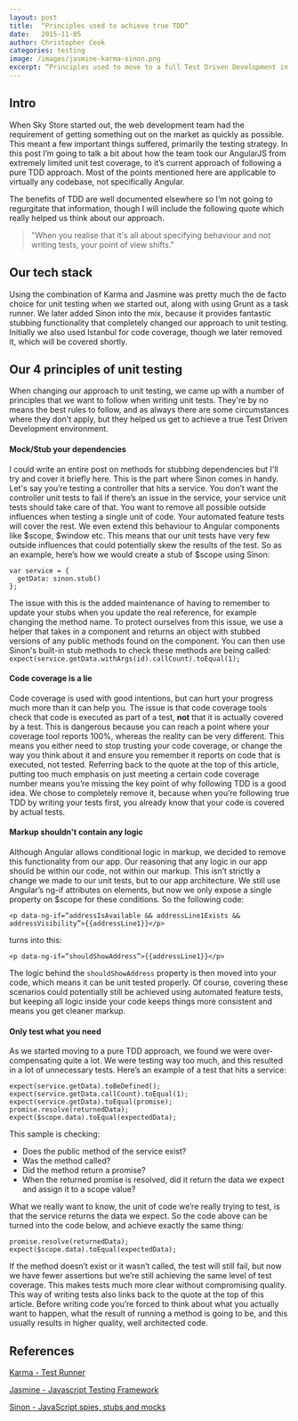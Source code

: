 ```yaml
---
layout: post
title:  “Principles used to achieve true TDD”
date:   2015-11-05
author: Christopher Cook
categories: testing
image: /images/jasmine-karma-sinon.png
excerpt: “Principles used to move to a full Test Driven Development in Sky Store Web.”
---
```


## Intro
When Sky Store started out, the web development team had the requirement of getting something out on the market as quickly as possible. This meant a few important things suffered, primarily the testing strategy. In this post I’m going to talk a bit about how the team took our AngularJS from extremely limited unit test coverage, to it’s current approach of following a pure TDD approach. Most of the points mentioned here are applicable to virtually any codebase, not specifically Angular.

The benefits of TDD are well documented elsewhere so I’m not going to regurgitate that information, though I will include the following quote which really helped us think about our approach.

>"When you realise that it's all about specifying behaviour and not writing tests, your point of view shifts."

## Our tech stack
Using the combination of Karma and Jasmine was pretty much the de facto choice for unit testing when we started out, along with using Grunt as a task runner. We later added Sinon into the mix, because it provides fantastic stubbing functionality that completely changed our approach to unit testing. Initially we also used Istanbul for code coverage, though we later removed it, which will be covered shortly.

## Our 4 principles of unit testing
When changing our approach to unit testing, we came up with a number of principles that we want to follow when writing unit tests. They're by no means the best rules to follow, and as always there are some circumstances where they don't apply, but they helped us get to achieve a true Test Driven Development environment.

#### Mock/Stub your dependencies
I could write an entire post on methods for stubbing dependencies but I'll try and cover it briefly here. This is the part where Sinon comes in handy. Let's say you’re testing a controller that hits a service. You don’t want the controller unit tests to fail if there’s an issue in the service, your service unit tests should take care of that. You want to remove all possible outside influences when testing a single unit of code. Your automated feature tests will cover the rest. We even extend this behaviour to Angular components like $scope, $window etc. This means that our unit tests have very few outside influences that could potentially skew the results of the test. So as an example, here’s how we would create a stub of $scope using Sinon:

```
var service = {
  getData: sinon.stub()
};
```

The issue with this is the added maintenance of having to remember to update your stubs when you update the real reference, for example changing the method name. To protect ourselves from this issue, we use a helper that takes in a component and returns an object with stubbed versions of any public methods found on the component. You can then use Sinon's built-in stub methods to check these methods are being called: `expect(service.getData.withArgs(id).callCount).toEqual(1);`

#### Code coverage is a lie
Code coverage is used with good intentions, but can hurt your progress much more than it can help you. The issue is that code coverage tools check that code is executed as part of a test, __not__ that it is actually covered by a test. This is dangerous because you can reach a point where your coverage tool reports 100%, whereas the reality can be very different. This means you either need to stop trusting your code coverage, or change the way you think about it and ensure you remember it reports on code that is executed, not tested. Referring back to the quote at the top of this article, putting too much emphasis on just meeting a certain code coverage number means you’re missing the key point of why following TDD is a good idea. We chose to completely remove it, because when you’re following true TDD by writing your tests first, you already know that your code is covered by actual tests.

#### Markup shouldn't contain any logic
Although Angular allows conditional logic in markup, we decided to remove this functionality from our app. Our reasoning that any logic in our app should be within our code, not within our markup. This isn’t strictly a change we made to our unit tests, but to our app architecture. We still use Angular’s ng-if attributes on elements, but now we only expose a single property on $scope for these conditions.
So the following code:

```
<p data-ng-if=“addressIsAvailable && addressLine1Exists && addressVisibility”>{{addressLine1}}</p>
```

turns into this:

```
<p data-ng-if=“shouldShowAddress”>{{addressLine1}}</p>
```

The logic behind the `shouldShowAddress` property is then moved into your code, which means it can be unit tested properly. Of course, covering these scenarios could potentially still be achieved using automated feature tests, but keeping all logic inside your code keeps things more consistent and means you get cleaner markup.

#### Only test what you need
As we started moving to a pure TDD approach, we found we were over-compensating quite a lot. We were testing way too much, and this resulted in a lot of unnecessary tests. Here’s an example of a test that hits a service:

```
expect(service.getData).toBeDefined();
expect(service.getData.callCount).toEqual(1);
expect(service.getData).toEqual(promise);
promise.resolve(returnedData);
expect($scope.data).toEqual(expectedData);
```

This sample is checking:

- Does the public method of the service exist?
- Was the method called?
- Did the method return a promise?
- When the returned promise is resolved, did it return the data we expect and assign it to a scope value?

What we really want to know, the unit of code we’re really trying to test, is that the service returns the data we expect. So the code above can be turned into the code below, and achieve exactly the same thing:

```
promise.resolve(returnedData);
expect($scope.data).toEqual(expectedData);
```

If the method doesn’t exist or it wasn’t called, the test will still fail, but now we have fewer assertions but we’re still achieving the same level of test coverage. This makes tests much more clear without compromising quality. This way of writing tests also links back to the quote at the top of this article. Before writing code you’re forced to think about what you actually want to happen, what the result of running a method is going to be, and this usually results in higher quality, well architected code.

## References

[Karma - Test Runner](http://karma-runner.github.io/0.13/index.html)

[Jasmine - Javascript Testing Framework](http://jasmine.github.io/)

[Sinon - JavaScript spies, stubs and mocks](http://sinonjs.org/)
